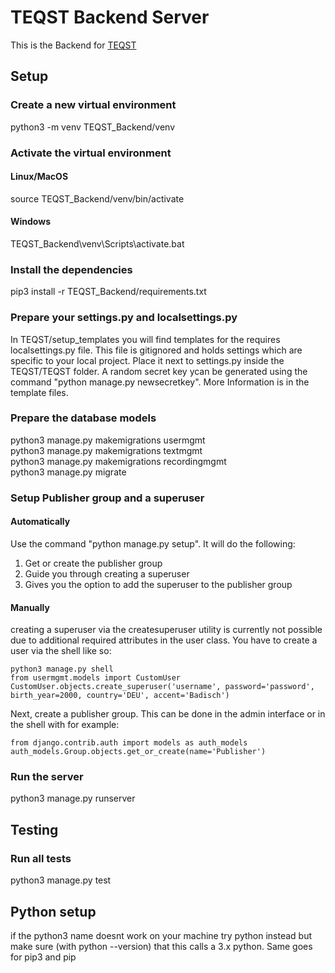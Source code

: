# TEQST Backend Server

This is the Backend for [TEQST](https://github.com/TEQST/TEQST)

## Setup
### Create a new virtual environment
python3 -m venv TEQST_Backend/venv
### Activate the virtual environment
#### Linux/MacOS
source TEQST_Backend/venv/bin/activate
#### Windows
TEQST_Backend\venv\Scripts\activate.bat
### Install the dependencies
pip3 install -r TEQST_Backend/requirements.txt
### Prepare your settings.py and localsettings.py
In TEQST/setup_templates you will find templates for the requires localsettings.py file. This file is gitignored and holds settings which are specific to your local project. Place it next to settings.py inside the TEQST/TEQST folder. A random secret key ycan be generated using the command "python manage.py newsecretkey". More Information is in the template files.
### Prepare the database models
python3 manage.py makemigrations usermgmt\
python3 manage.py makemigrations textmgmt\
python3 manage.py makemigrations recordingmgmt\
python3 manage.py migrate
### Setup Publisher group and a superuser
#### Automatically 
Use the command "python manage.py setup". It will do the following:
1. Get or create the publisher group
2. Guide you through creating a superuser
3. Gives you the option to add the superuser to the publisher group
#### Manually
creating a superuser via the createsuperuser utility is currently not possible due to additional required attributes in the user class.
You have to create a user via the shell like so:
```
python3 manage.py shell
from usermgmt.models import CustomUser
CustomUser.objects.create_superuser('username', password='password', birth_year=2000, country='DEU', accent='Badisch')
```
Next, create a publisher group. This can be done in the admin interface or in the shell with for example:
```
from django.contrib.auth import models as auth_models
auth_models.Group.objects.get_or_create(name='Publisher')
```
### Run the server
python3 manage.py runserver
## Testing
### Run all tests
python3 manage.py test
## Python setup
if the python3 name doesnt work on your machine try python instead but make sure (with python --version) that this calls a 3.x python. Same goes for pip3 and pip
